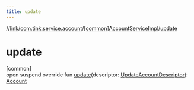 ```yaml
---
title: update
---
```

//[link](../../../index.html)/[com.tink.service.account](../index.html)/[[common]AccountServiceImpl](index.html)/[update](update.html)



# update



[common]\
open suspend override fun [update](update.html)(descriptor: [UpdateAccountDescriptor](../[common]-update-account-descriptor/index.html)): [Account](../../com.tink.model.account/[common]-account/index.html)




